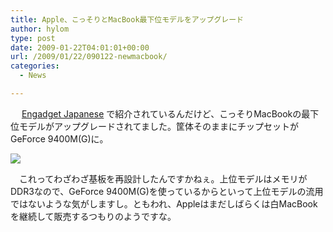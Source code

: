 ```yaml
---
title: Apple、こっそりとMacBook最下位モデルをアップグレード
author: hylom
type: post
date: 2009-01-22T04:01:01+00:00
url: /2009/01/22/090122-newmacbook/
categories:
  - News

---
```

　   [Engadget Japanese][1] で紹介されているんだけど、こっそりMacBookの最下位モデルがアップグレードされてました。筐体そのままにチップセットがGeForce 9400M(G)に。

 [ ![][2]</img>][3]

　これってわざわざ基板を再設計したんですかねぇ。上位モデルはメモリがDDR3なので、GeForce 9400M(G)を使っているからといって上位モデルの流用ではないような気がしますし。ともわれ、Appleはまだしばらくは白MacBookを継続して販売するつもりのようですな。

 [1]: http://japanese.engadget.com/2009/01/21/macbook-white/
 [2]: /img/blog/090122/newmacbook.png
 [3]: http://store.apple.com/jp/browse/home/shop_mac/family/macbook?mco=MTE3MjA
